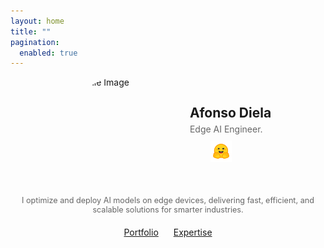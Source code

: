 ```yaml
---
layout: home
title: ""
pagination: 
  enabled: true
---
```


<style>
@media (max-width: 600px) {
  .profile-container > div {
    flex-direction: column;
    align-items: center;
    text-align: center;
  }
  .social-icons {
    justify-content: center;
    gap: 8px;
  }
  .social-icons i,
  .social-icons img {
    font-size: 24px;
    width: 24px;
    height: 24px;
  }
}
</style>

<div class="profile-container" style="display: flex; justify-content: center; flex-wrap: wrap;">
  <div style="display: flex; align-items: center; gap: 20px; flex-wrap: wrap; max-width: 100%;">
    <img src="../assets/images/profile_800_800.jpg" alt="Profile Image" style="width: 180px; height: 180px; border-radius: 50%;">
    <div>
      <h2 style="margin: 0;">Afonso Diela</h2>
      <p style="margin: 5px 0; color: #666;">Edge AI Engineer.</p>
      <div class="social-icons" style="display: flex; align-items: center; gap: 10px; margin-top: 10px; flex-wrap: wrap; overflow: visible; justify-content: center;">
        <a href="https://github.com/afondiel" target="_blank">
          <i class="fab fa-github" style="font-size: 28px; color: #333;"></i>
        </a>
        <a href="https://huggingface.co/afondiel" target="_blank">
          <img src="/assets/images/hf-logo.svg" alt="Hugging Face" style="width: 34px; height: 34px; vertical-align: middle; object-fit: contain; max-width: 100%;">
        </a>
        <a href="https://www.kaggle.com/thepostitguy" target="_blank">
          <i class="fab fa-kaggle" style="font-size: 24px; color: #20BEFF;"></i>
        </a>
        <a href="https://linkedin.com/in/afonso-diela" target="_blank">
          <i class="fab fa-linkedin" style="font-size: 28px; color: #0077B5;"></i>
        </a>
        <a href="https://twitter.com/muntudiela" target="_blank">
          <i class="fa-brands fa-square-x-twitter" style="font-size: 28px; color: #000000;"></i>
        </a>
        <a href="mailto:a.diela.pro@gmail.com">
          <i class="fas fa-envelope" style="font-size: 28px; color: #D44638;"></i>
        </a>
      </div>
    </div>
  </div>
</div>

<div style="text-align: center; margin-top: 10px;"> 
  <p style="font-size: 0.9em; color: #666; max-width: 600px; margin: 0 auto;">
    I optimize and deploy AI models on edge devices, delivering fast, efficient, and scalable solutions for smarter industries.
  </p>
  <div style="margin-top: 20px;"> 
    <a href="/portfolio/" class="btn btn--primary" style="margin: 0 10px;">Portfolio</a>
    <a href="/services/" class="btn btn--primary" style="margin: 0 10px;">Expertise</a>
  </div>
</div>

